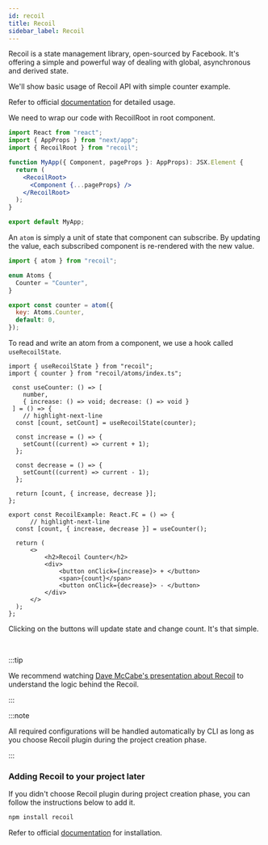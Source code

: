 ```yaml
---
id: recoil
title: Recoil
sidebar_label: Recoil
---
```


Recoil is a state management library, open-sourced by Facebook. It's offering a simple and powerful way of dealing with global, asynchronous and derived state.

We'll show basic usage of Recoil API with simple counter example.

Refer to official [documentation](https://recoiljs.org/docs/introduction/motivation) for detailed usage.


We need to wrap our code with RecoilRoot in root component.

``` jsx title="pages/__app.tsx"
import React from "react";
import { AppProps } from "next/app";
import { RecoilRoot } from "recoil";

function MyApp({ Component, pageProps }: AppProps): JSX.Element {
  return (
    <RecoilRoot>
      <Component {...pageProps} />
    </RecoilRoot>
  );
}

export default MyApp;
```

An `atom` is simply a unit of state that component can subscribe. By updating the value, each subscribed component is re-rendered with the new value.

```jsx title="recoil/atoms/index.ts"
import { atom } from "recoil";

enum Atoms {
  Counter = "Counter",
}

export const counter = atom({
  key: Atoms.Counter,
  default: 0,
});
```

To read and write an atom from a component, we use a hook called `useRecoilState`.

```tsx title="componentes/RecoilExample/index.tsx"
import { useRecoilState } from "recoil";
import { counter } from "recoil/atoms/index.ts";

 const useCounter: () => [
    number,
    { increase: () => void; decrease: () => void }
 ] = () => {
    // highlight-next-line
  const [count, setCount] = useRecoilState(counter);

  const increase = () => {
    setCount((current) => current + 1);
  };

  const decrease = () => {
    setCount((current) => current - 1);
  };

  return [count, { increase, decrease }];
};

export const RecoilExample: React.FC = () => {
      // highlight-next-line
  const [count, { increase, decrease }] = useCounter();

  return (
      <>
          <h2>Recoil Counter</h2>
          <div>
              <button onClick={increase}> + </button>
              <span>{count}</span>
              <button onClick={decrease}> - </button>
          </div>
      </>
  );
};
```
Clicking on the buttons will update state and change count. It's that simple.

<br/>

:::tip

We recommend watching [Dave McCabe's presentation about Recoil](https://www.youtube.com/watch?v=_ISAA_Jt9kI&feature=youtu.be&ab_channel=ReactEurope) to understand the logic behind the Recoil.

:::

:::note

All required configurations will be handled automatically by CLI as long as you choose Recoil plugin during the project creation phase.

:::


### Adding Recoil to your project later

If you didn't choose Recoil plugin during project creation phase, you can follow the instructions below to add it.

```bash
npm install recoil
```

Refer to official [documentation](https://recoiljs.org/docs/introduction/installation) for installation.
